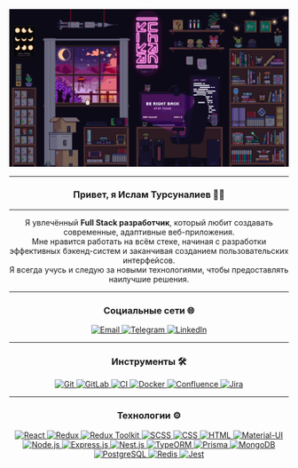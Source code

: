<div align="center">
  <img src="image/room.gif" alt="Space GIF" width="800px" />

---

### Привет, я Ислам Турсуналиев 👋✨

---

Я увлечённый **Full Stack разработчик**, который любит создавать современные, адаптивные веб-приложения.  
 Мне нравится работать на всём стеке, начиная с разработки эффективных бэкенд-систем и заканчивая созданием пользовательских интерфейсов.  
 Я всегда учусь и следую за новыми технологиями, чтобы предоставлять наилучшие решения.

---

### Социальные сети 🌐

  <a href="mailto:islamxtursunaliev@gmail.com">
    <img src="https://img.shields.io/badge/email-D14836?style=for-the-badge&logo=gmail&logoColor=white" alt="Email" />
  </a>
  <a href="https://t.me/redennessy">
    <img src="https://img.shields.io/badge/Telegram-2CA5E0?style=for-the-badge&logo=telegram&logoColor=white" alt="Telegram" />
  </a>
  <a href="https://linkedin.com/in/redennessy">
    <img src="https://img.shields.io/badge/LinkedIn-0077B5?style=for-the-badge&logo=linkedin&logoColor=white" alt="LinkedIn" />
  </a>

---

### Инструменты 🛠️

  <a href="https://git-scm.com/">
    <img src="https://img.shields.io/badge/git-F05032?style=for-the-badge&logo=git&logoColor=white" alt="Git" />
  </a>
  <a href="https://about.gitlab.com/">
    <img src="https://img.shields.io/badge/gitlab-FCA121?style=for-the-badge&logo=gitlab&logoColor=white" alt="GitLab" />
  </a>
  <a href="https://www.ciworldwide.com/">
    <img src="https://img.shields.io/badge/ci-00B3E3?style=for-the-badge&logo=ci&logoColor=white" alt="CI" />
  </a>
  <a href="https://www.docker.com/">
    <img src="https://img.shields.io/badge/docker-2496ED?style=for-the-badge&logo=docker&logoColor=white" alt="Docker" />
  </a>
  <a href="https://www.atlassian.com/software/confluence">
    <img src="https://img.shields.io/badge/confluence-0052CC?style=for-the-badge&logo=atlassian&logoColor=white" alt="Confluence" />
  </a>
  <a href="https://www.atlassian.com/software/jira">
    <img src="https://img.shields.io/badge/jira-0052CC?style=for-the-badge&logo=jira&logoColor=white" alt="Jira" />
  </a>

---

### Технологии ⚙️

  <a href="https://reactjs.org/">
    <img src="https://img.shields.io/badge/react-61DAFB?style=for-the-badge&logo=react&logoColor=white" alt="React" />
  </a>
  <a href="https://redux.js.org/">
    <img src="https://img.shields.io/badge/redux-764ABC?style=for-the-badge&logo=redux&logoColor=white" alt="Redux" />
  </a>
  <a href="https://redux-toolkit.js.org/">
    <img src="https://img.shields.io/badge/redux%20toolkit-007ACC?style=for-the-badge&logo=redux&logoColor=white" alt="Redux Toolkit" />
  </a>
  <a href="https://sass-lang.com/">
    <img src="https://img.shields.io/badge/scss-CC6699?style=for-the-badge&logo=sass&logoColor=white" alt="SCSS" />
  </a>
  <a href="https://www.w3schools.com/css/">
    <img src="https://img.shields.io/badge/css-1572B6?style=for-the-badge&logo=css3&logoColor=white" alt="CSS" />
  </a>
  <a href="https://www.w3schools.com/html/">
    <img src="https://img.shields.io/badge/html-E34F26?style=for-the-badge&logo=html5&logoColor=white" alt="HTML" />
  </a>
  <a href="https://mui.com/">
    <img src="https://img.shields.io/badge/material%20ui-0081CB?style=for-the-badge&logo=mui&logoColor=white" alt="Material-UI" />
  </a>
  <a href="https://nodejs.org/">
    <img src="https://img.shields.io/badge/node.js-339933?style=for-the-badge&logo=node.js&logoColor=white" alt="Node.js" />
  </a>
  <a href="https://expressjs.com/">
    <img src="https://img.shields.io/badge/express.js-404D59?style=for-the-badge&logo=express&logoColor=white" alt="Express.js" />
  </a>
  <a href="https://nestjs.com/">
    <img src="https://img.shields.io/badge/nest.js-E0234E?style=for-the-badge&logo=nestjs&logoColor=white" alt="Nest.js" />
  </a>
  <a href="https://typeorm.io/">
    <img src="https://img.shields.io/badge/typeorm-E3C73D?style=for-the-badge&logo=typeorm&logoColor=white" alt="TypeORM" />
  </a>
  <a href="https://www.prisma.io/">
    <img src="https://img.shields.io/badge/prisma-2D3748?style=for-the-badge&logo=prisma&logoColor=white" alt="Prisma" />
  </a>
  <a href="https://www.mongodb.com/">
    <img src="https://img.shields.io/badge/mongodb-47A248?style=for-the-badge&logo=mongodb&logoColor=white" alt="MongoDB" />
  </a>
  <a href="https://www.postgresql.org/">
    <img src="https://img.shields.io/badge/postgresql-4169E1?style=for-the-badge&logo=postgresql&logoColor=white" alt="PostgreSQL" />
  </a>
  <a href="https://redis.io/">
    <img src="https://img.shields.io/badge/redis-DC382D?style=for-the-badge&logo=redis&logoColor=white" alt="Redis" />
  </a>
  <a href="https://jestjs.io/">
    <img src="https://img.shields.io/badge/jest-C21325?style=for-the-badge&logo=jest&logoColor=white" alt="Jest" />
  </a>
</div>
